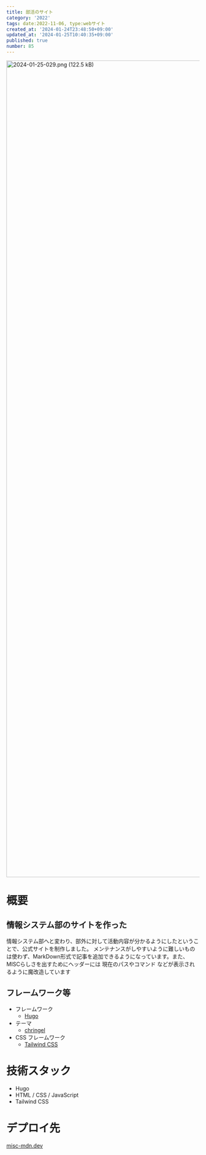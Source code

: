 ```yaml
---
title: 部活のサイト
category: '2022'
tags: date:2022-11-06, type:webサイト
created_at: '2024-01-24T23:48:50+09:00'
updated_at: '2024-01-25T10:40:35+09:00'
published: true
number: 85
---
```


<img width="2128" alt="2024-01-25-029.png (122.5 kB)" src="/images/articles/85/a58cd4d1-8422-4cb5-9789-7e8f76886cf9.png">


# 概要
## 情報システム部のサイトを作った
情報システム部へと変わり、部外に対して活動内容が分かるようにしたということで、公式サイトを制作しました。
メンテナンスがしやすいように難しいものは使わず、MarkDown形式で記事を追加できるようになっています。また、MISCらしさを出すためにヘッダーには 現在のパスやコマンド などが表示されるように魔改造しています

## フレームワーク等
- フレームワーク
  - [Hugo](https://gohugo.io/)
- テーマ
  - [chringel](https://themes.gohugo.io/themes/chringel-hugo-theme/)
- CSS フレームワーク
  - [Tailwind CSS](https://tailwindcss.com/)

# 技術スタック
- Hugo
- HTML / CSS / JavaScript
- Tailwind CSS

# デプロイ先
[misc-mdn.dev](https://misc-mdn.dev/)

